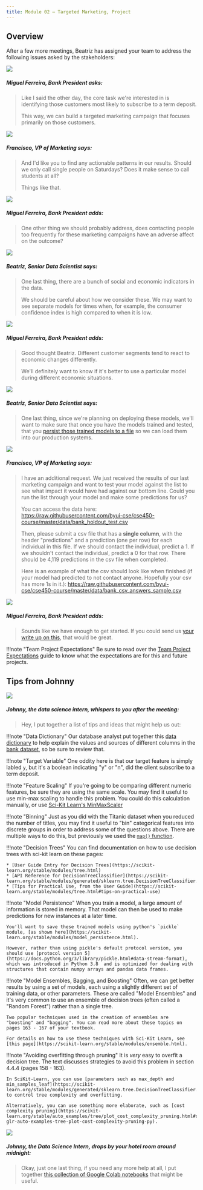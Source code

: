 ```yaml
---
title: Module 02 — Targeted Marketing, Project
---
```


## Overview

After a few more meetings, Beatriz has assigned your team to address the following issues asked by the stakeholders:


<div class="dialogue">
	<img src="{{URLROOT}}/shared/img/miguel.jpg">
	<h5>Miguel Ferreira, Bank President asks:</h5>
	<blockquote><p>Like I said the other day, the core task we're interested in is identifying those customers most likely to subscribe to a term deposit.</p><p>This way, we can build a targeted marketing campaign that focuses primarily on those customers.</p>
	</blockquote>
</div>

<div class="dialogue">
	<img src="{{URLROOT}}/shared/img/francisco.jpg">
	<h5>Francisco, VP of Marketing says:</h5>
	<blockquote><p>And I'd like you to find any actionable patterns in our results. Should we only call single people on Saturdays? Does it make sense to call students at all?</p><p>Things like that.</p></blockquote>
</div>

<div class="dialogue">
	<img src="{{URLROOT}}/shared/img/miguel.jpg">
	<h5>Miguel Ferreira, Bank President adds:</h5>
	<blockquote><p>One other thing we should probably address, does contacting people too frequently for these marketing campaigns have an adverse affect on the outcome?</p>
	</blockquote>
</div>

<div class="dialogue">
	<img src="{{URLROOT}}/shared/img/beatriz.jpg">
	<h5>Beatriz, Senior Data Scientist says:</h5>
	<blockquote><p>One last thing, there are a bunch of social and economic indicators in the data.</p><p>We should be careful about how we consider these. We may want to see separate models for times when, for example, the consumer confidence index is high compared to when it is low.</p></blockquote>
</div>

<div class="dialogue">
	<img src="{{URLROOT}}/shared/img/miguel.jpg">
	<h5>Miguel Ferreira, Bank President adds:</h5>
	<blockquote><p>Good thought Beatriz. Different customer segments tend to react to economic changes differently.</p><p>We'll definitely want to know if it's better to use a particular model during different economic situations.</p>
	</blockquote>
</div>

<div class="dialogue">
	<img src="{{URLROOT}}/shared/img/beatriz.jpg">
	<h5>Beatriz, Senior Data Scientist says:</h5>
	<blockquote><p>One last thing, since we're planning on deploying these models, we'll want to make sure that once you have the models trained and tested, that you <a href="https://scikit-learn.org/stable/modules/model_persistence.html">persist those trained models to a file</a> so we can load them into our production systems.</p></blockquote>
</div>

<div class="dialogue">
	<img src="{{URLROOT}}/shared/img/francisco.jpg">
	<h5>Francisco, VP of Marketing says:</h5>
	<blockquote><p>I have an additional request. We just received the results of our last marketing campaign and want to test your model against the list to see what impact it would have had against our bottom line. Could you run the list through your model and make some predictions for us?</p><p>You can access the data here: <a href="https://raw.githubusercontent.com/byui-cse/cse450-course/master/data/bank_holdout_test.csv">https://raw.githubusercontent.com/byui-cse/cse450-course/master/data/bank_holdout_test.csv</a></p>
	<p>Then, please submit a csv file that has a <strong>single column</strong>, with the header "predictions" and a prediction (one per row) for each individual in this file. If we should contact the individual, predict a 1. If we shouldn't contact the individual, predict a 0 for that row. There should be 4,119 predictions in the csv file when completed.</p>
	<p>Here is an example of what the csv should look like when finished (if your model had predicted to not contact anyone. Hopefully your csv has more 1s in it.): <a href="https://raw.githubusercontent.com/byui-cse/cse450-course/master/data/bank_csv_answers_sample.csv">https://raw.githubusercontent.com/byui-cse/cse450-course/master/data/bank_csv_answers_sample.csv</a>
	</blockquote>
</div>

<div class="dialogue">
	<img src="{{URLROOT}}/shared/img/miguel.jpg">
	<h5>Miguel Ferreira, Bank President adds:</h5>
	<blockquote><p>Sounds like we have enough to get started. If you could send us <a href='https://byui-cse.github.io/cse450-course/course/executive-summary.docx'>your write up on this</a>, that would be great.</p>
	</blockquote>
</div>

!!!note "Team Project Expectations"
	Be sure to read over the [Team Project Expectations](../course/projects.html) guide to know what the expectations are for this and future projects.


## Tips from Johnny

<div class="dialogue">
	<img src="{{URLROOT}}/shared/img/johnny.jpg">
	<h5>Johnny, the data science intern, whispers to you after the meeting:</h5>
	<blockquote><p>Hey, I put together a list of tips and ideas that might help us out:</p></blockquote>
</div>

!!!note "Data Dictionary"
	Our database analyst put together this [data dictionary](./bank-dictionary.txt) to help explain the values and sources of different columns in the [bank dataset](https://raw.githubusercontent.com/byui-cse/cse450-course/master/data/bank.csv), so be sure to review that.

!!!note "Target Variable"
	One oddity here is that our target feature is simply labled `y`, but it's a boolean indicating "y" or "n", did the client subscribe to a term deposit.

!!!note "Feature Scaling"
	If you're going to be comparing different numeric features, be sure they are using the same scale. You may find it useful to use min-max scaling to handle this problem. You could do this calculation manually, or use [Sci-Kit Learn's MinMaxScaler](https://scikit-learn.org/stable/modules/generated/sklearn.preprocessing.MinMaxScaler.html)

!!!note "Binning"
	Just as you did with the Titanic dataset when you reduced the number of titles, you may find it useful to "bin" categorical features into discrete groups in order to address some of the questions above. There are multiple ways to do this, but previously we used the [`map()` function](https://pandas.pydata.org/pandas-docs/stable/reference/api/pandas.Series.map.html).

!!!note "Decision Trees"
	You can find documentation on how to use decision trees with sci-kit learn on these pages:

	* [User Guide Entry for Decision Trees](https://scikit-learn.org/stable/modules/tree.html)
	* [API Reference for DecisionTreeClassifier](https://scikit-learn.org/stable/modules/generated/sklearn.tree.DecisionTreeClassifier.html)
	* [Tips for Practical Use, from the User Guide](https://scikit-learn.org/stable/modules/tree.html#tips-on-practical-use)

!!!note "Model Persistence"
	When you train a model, a large amount of information is stored in memory. That model can then be used to make predictions for new instances at a later time.

	You'll want to save these trained models using python's `pickle` module, [as shown here](https://scikit-learn.org/stable/modules/model_persistence.html).

	However, rather than using pickle's default protocol version, you should use [protocol version 5](https://docs.python.org/3/library/pickle.html#data-stream-format), which was introduced in Python 3.8  and is optimized for dealing with structures that contain numpy arrays and pandas data frames.

!!!note "Model Ensembles, Bagging, and Boosting" 
	Often, we can get better results by using a set of models, each using a slightly different set of training data, or other parameters. These are called "Model Ensembles" and it's very common to use an ensemble of decision trees (often called a "Random Forest") rather than a single tree.

	Two popular techniques used in the creation of ensembles are "boosting" and "bagging". You can read more about these topics on pages 163 - 167 of your textbook.

	For details on how to use these techniques with Sci-Kit Learn, see [this page](https://scikit-learn.org/stable/modules/ensemble.html).

!!!note "Avoiding overfitting through pruning" 
	It is _very_ easy to overfit a decision tree. The text discusses strategies to avoid this problem in section 4.4.4 (pages 158 - 163).

	In SciKit-Learn, you can use [parameters such as max_depth and min_samples_leaf](https://scikit-learn.org/stable/modules/generated/sklearn.tree.DecisionTreeClassifier.html) to control tree complexity and overfitting.

	Alternatively, you can use something more elaborate, such as [cost complexity pruning](https://scikit-learn.org/stable/auto_examples/tree/plot_cost_complexity_pruning.html#sphx-glr-auto-examples-tree-plot-cost-complexity-pruning-py).

<div class="dialogue">
	<img src="{{URLROOT}}/shared/img/johnny.jpg">
	<h5>Johnny, the Data Science Intern, drops by your hotel room around midnight:</h5>
	<blockquote><p>Okay, just one last thing, if you need any more help at all, I put together <a href='./hints.html'>this collection of Google Colab notebooks</a> that might be useful.</p></blockquote>
</div>


[^1]: [CEO photo by Oz Seyrek on Unsplash ](https://unsplash.com/photos/-Ir03_pgpMU)

[^2]: [VP of HR photo by Christina @ wocintechchat.com](https://unsplash.com/photos/SJvDxw0azqw)

[^3]: [VP of Finance photo by steffen Wienberg on Unsplash](https://unsplash.com/photos/ml-pxK0Ovmw)

[^4]: [Data Science Intern photo by Fábio Lucas on Unsplash](https://unsplash.com/photos/iczrMDNuvzkml-pxK0Ovmw)

[^5]: [Data Science Intern photo by Fábio Lucas on Unsplash](https://unsplash.com/photos/iczrMDNuvzkml-pxK0Ovmw)